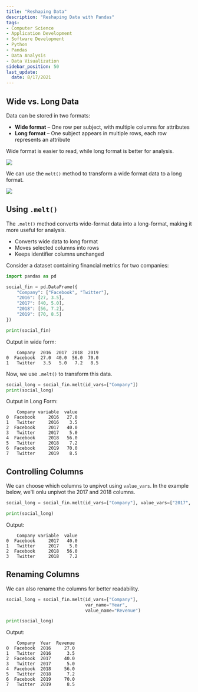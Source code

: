 ```yaml
---
title: "Reshaping Data"
description: "Reshaping Data with Pandas"
tags:
- Computer Science
- Application Development
- Software Development
- Python
- Pandas
- Data Analysis
- Data Visualization
sidebar_position: 50
last_update:
  date: 8/17/2021
---
```



## Wide vs. Long Data

Data can be stored in two formats:  

- **Wide format** – One row per subject, with multiple columns for attributes  
- **Long format** – One subject appears in multiple rows, each row represents an attribute  

Wide format is easier to read, while long format is better for analysis.  

<div class="img-center"> 

![](/img/docs/02112025-mergin-1.png)

</div>


We can use the `melt()` method to transform a wide format data to a long format.

<div class="img-center"> 

![](/img/docs/02112025-mergin-2.png)

</div>


## Using `.melt()`

The `.melt()` method converts wide-format data into a long-format, making it more useful for analysis.  

- Converts wide data to long format  
- Moves selected columns into rows  
- Keeps identifier columns unchanged  

Consider a dataset containing financial metrics for two companies:  

```python
import pandas as pd

social_fin = pd.DataFrame({
    "Company": ["Facebook", "Twitter"],
    "2016": [27, 3.5],
    "2017": [40, 5.0],
    "2018": [56, 7.2],
    "2019": [70, 8.5]
})

print(social_fin)
```


Output in wide form:

```
    Company  2016  2017  2018  2019
0  Facebook  27.0  40.0  56.0  70.0
1   Twitter   3.5   5.0   7.2   8.5
```

Now, we use `.melt()` to transform this data.  

```python
social_long = social_fin.melt(id_vars=["Company"])
print(social_long)
```

Output in Long Form:

```
    Company variable  value
0  Facebook     2016   27.0
1   Twitter     2016    3.5
2  Facebook     2017   40.0
3   Twitter     2017    5.0
4  Facebook     2018   56.0
5   Twitter     2018    7.2
6  Facebook     2019   70.0
7   Twitter     2019    8.5
```


## Controlling Columns

We can choose which columns to unpivot using `value_vars`. In the example below, we'll onlu unpivot the 2017 and 2018 columns.

```python
social_long = social_fin.melt(id_vars=["Company"], value_vars=["2017", "2018"])

print(social_long)
```

Output:

```
    Company variable  value
0  Facebook     2017   40.0
1   Twitter     2017    5.0
2  Facebook     2018   56.0
3   Twitter     2018    7.2
```


## Renaming Columns 

We can also rename the columns for better readability.  

```python
social_long = social_fin.melt(id_vars=["Company"], 
                              var_name="Year", 
                              value_name="Revenue")

print(social_long)
```

Output:

```
    Company  Year  Revenue
0  Facebook  2016     27.0
1   Twitter  2016      3.5
2  Facebook  2017     40.0
3   Twitter  2017      5.0
4  Facebook  2018     56.0
5   Twitter  2018      7.2
6  Facebook  2019     70.0
7   Twitter  2019      8.5
```


